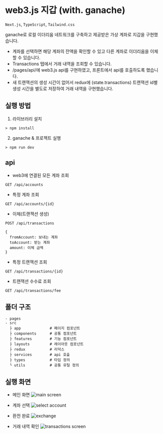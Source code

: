 # web3.js 지갑 (with. ganache)

`Next.js`, `TypeScript`, `Tailwind.css`

ganache로 로컬 이더리움 네트워크를 구축하고 제공받은 가상 계좌로 지갑을 구현했습니다.

- 계좌를 선택하면 해당 계좌의 잔액을 확인할 수 있고 다른 계좌로 이더리움을 이체할 수 있습니다.
- Transactions 탭에서 거래 내역을 조회할 수 있습니다.
- /pages/api/에 web3.js api를 구현하였고, 프론트에서 api를 호출하도록 했습니다.
- 새 트랜잭션의 생성 시간이 없어서 redux에 (state.transactions) 트랜잭션 id별 생성 시간을 별도로 저장하여 거래 내역을 구현했습니다.

## 실행 방법

1. 라이브러리 설치

```
> npm install
```

2. ganache & 프로젝트 실행

```
> npm run dev
```

## api

- web3에 연결된 모든 계좌 조회

```
GET /api/accounts
```

- 특정 계좌 조회

```
GET /api/accounts/{id}
```

- 이체(트랜잭션 생성)

```
POST /api/transactions

{
  fromAccount: 보내는 계좌
  toAccount: 받는 계좌
  amount: 이체 금액
}
```

- 특정 트랜잭션 조회

```
GET /api/transactions/{id}
```

- 트랜잭션 수수료 조회

```
GET /api/transactions/fee
```

## 폴더 구조
```
- pages
- src
  ├ app             # 페이지 컴포넌트
  ├ components      # 공통 컴포넌트
  ├ features        # 기능 컴포넌트
  ├ layouts         # 레이아웃 컴포넌트
  ├ redux           # 리덕스
  ├ services        # api 호출
  ├ types           # 타입 정의
  └ utils           # 공통 유틸 정의
```

## 실행 화면

- 메인 화면
![main screen](https://github.com/yunjeoming/data-grid-and-web3/assets/76480300/3855ec6b-d409-4db7-a9d6-f72b3631d29b)

- 계좌 선택
![select account](https://github.com/yunjeoming/data-grid-and-web3/assets/76480300/45d21838-25d8-4cd9-af92-ddf713717c53)

- 환전 완료
![exchange](https://github.com/yunjeoming/data-grid-and-web3/assets/76480300/02b8597b-da2a-4811-b2cf-0403ff571567)

- 거래 내역 확인
![transactions screen](https://github.com/yunjeoming/data-grid-and-web3/assets/76480300/013aecc1-11a7-4752-8a57-180bb3c36e64)
